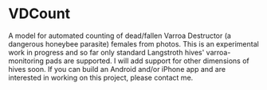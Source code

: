# VDCount
A model for automated counting of dead/fallen Varroa Destructor (a dangerous honeybee parasite) females from photos. This is an experimental work in progress
and so far only standard Langstroth hives' varroa-monitoring pads are supported. I will add support for other dimensions of 
hives soon. If you can build an Android and/or iPhone app and are interested in working on this project, please contact me.
